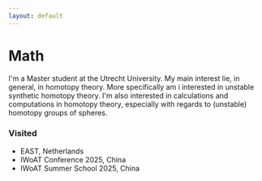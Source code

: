 ```yaml
---
layout: default
---
```


# Math

I'm a Master student at the Utrecht University. My main interest lie, in general, in homotopy theory.
More specifically am i interested in unstable synthetic homotopy theory.
I'm also interested in calculations and computations in homotopy theory, especially with regards to (unstable) homotopy groups of spheres.


### Visited

- EAST, Netherlands
- IWoAT Conference 2025, China
- IWoAT Summer School 2025, China